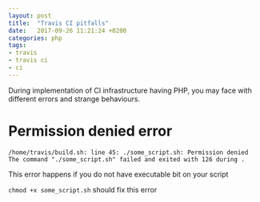 ```yaml
---
layout: post
title:  "Travis CI pitfalls"
date:   2017-09-26 11:21:24 +0200
categories: php
tags:
- travis
- travis ci
- ci
---
```

During implementation of CI infrastructure having PHP, you may face with
different errors and strange behaviours.

# Permission denied error

```
/home/travis/build.sh: line 45: ./some_script.sh: Permission denied
The command "./some_script.sh" failed and exited with 126 during .
```

This error happens if you do not have executable bit on your script

`chmod +x some_script.sh` should fix this error
